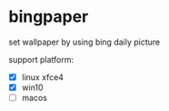 # bingpaper

set wallpaper by using bing daily picture

support platform:

* [X] linux xfce4
* [X] win10
* [ ] macos
